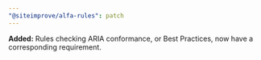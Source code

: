 ```yaml
---
"@siteimprove/alfa-rules": patch
---
```


**Added:** Rules checking ARIA conformance, or Best Practices, now have a corresponding requirement.
